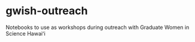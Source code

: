 # gwish-outreach
Notebooks to use as workshops during outreach with Graduate Women in Science Hawaiʻi
